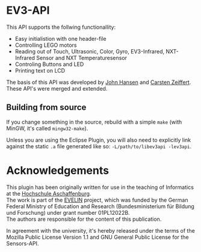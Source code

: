 # EV3-API
This API supports the follwing functionallity:
* Easy initialistion with one header-file
* Controlling LEGO motors
* Reading out of Touch, Ultrasonic, Color, Gyro, EV3-Infrared, NXT-Infrared Sensor and NXT Temperaturesensor
* Controling Buttons and LED
* Printing text on LCD

The basis of this API was developed by [John Hansen](http://bricxcc.sourceforge.net/test_releases/)
and [Carsten Zeiffert](https://github.com/carstenz/ev3sensor/).
These API's were merged and extended.

## Building from source
If you change something in the source, rebuild with a simple `make` (with MinGW, it's called `mingw32-make`).

Unless you are using the Eclipse Plugin, you will also need to explicitly link against the static `.a` file generated like so: 
`-L/path/to/libev3api -lev3api`.

# Acknowledgements
This plugin has been originally written for use in the teaching of Informatics at the [Hochschule Aschaffenburg](https://www.h-ab.de/).   
The work is part of the [EVELIN](http://www.evelinprojekt.de/en/) project, which was funded by the German Federal Ministry of Education and Research (Bundesministerium für Bildung und Forschung)	under grant number 01PL12022B.   
The authors are responsible	for the content of this publication.

In agreement with the university, it's hereby released under the terms of the Mozilla Public License Version 1.1 and GNU General Public License for the Sensors-API.
